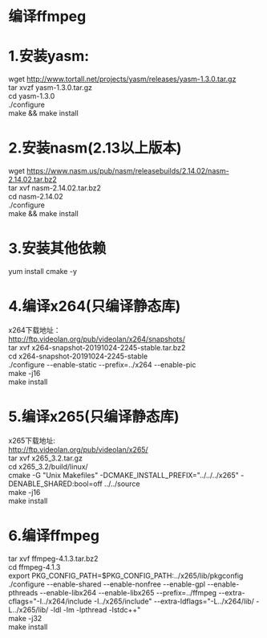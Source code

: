 # 编译ffmpeg

# 1.安装yasm:  
wget http://www.tortall.net/projects/yasm/releases/yasm-1.3.0.tar.gz  
tar xvzf yasm-1.3.0.tar.gz  
cd yasm-1.3.0  
./configure  
make && make install    
  
# 2.安装nasm(2.13以上版本)  
wget https://www.nasm.us/pub/nasm/releasebuilds/2.14.02/nasm-2.14.02.tar.bz2  
tar xvf nasm-2.14.02.tar.bz2   
cd nasm-2.14.02  
./configure    
make && make install   
  
# 3.安装其他依赖  
yum install cmake -y  
  
# 4.编译x264(只编译静态库)  
x264下载地址：  
http://ftp.videolan.org/pub/videolan/x264/snapshots/  
tar xvf x264-snapshot-20191024-2245-stable.tar.bz2   
cd x264-snapshot-20191024-2245-stable  
./configure --enable-static --prefix=../x264 --enable-pic   
make -j16  
make install  
  
# 5.编译x265(只编译静态库)  
x265下载地址:  
http://ftp.videolan.org/pub/videolan/x265/  
tar xvf x265_3.2.tar.gz   
cd x265_3.2/build/linux/  
cmake -G "Unix Makefiles" -DCMAKE_INSTALL_PREFIX="../../../x265" -DENABLE_SHARED:bool=off ../../source  
make -j16  
make install  
  
# 6.编译ffmpeg  
tar xvf ffmpeg-4.1.3.tar.bz2  
cd ffmpeg-4.1.3  
export PKG_CONFIG_PATH=$PKG_CONFIG_PATH:../x265/lib/pkgconfig  
./configure --enable-shared --enable-nonfree --enable-gpl --enable-pthreads --enable-libx264 --enable-libx265 --prefix=../ffmpeg --extra-cflags="-I../x264/include -I../x265/include" --extra-ldflags="-L../x264/lib/ -L../x265/lib/ -ldl -lm -lpthread -lstdc++"  
make -j32  
make install  
